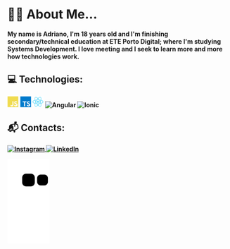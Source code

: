 <h1>👦🏽 About Me... </h1>

<b>My name is Adriano, I'm 18 years old and I'm finishing secondary/technical education at ETE Porto Digital; where I'm studying Systems Development. I love meeting and I seek to learn more and more how technologies work.<b> <br>

<h2>💻 Technologies: </h2>

<div>
  <img alt="JavaScript" height="5%" width="5%" src="https://raw.githubusercontent.com/devicons/devicon/master/icons/javascript/javascript-plain.svg">
  <img alt="TypeScript" height="5%" width="5%" src="https://raw.githubusercontent.com/devicons/devicon/master/icons/typescript/typescript-plain.svg">
  <img alt="React" height="5%" width="5%" src="https://raw.githubusercontent.com/devicons/devicon/master/icons/react/react-original.svg">
  <img alt="Angular" height="5%" width="5%" src="https://cdn.jsdelivr.net/gh/devicons/devicon/icons/angularjs/angularjs-original.svg" />
  <img alt="Ionic" height="5%" width="5%" src="https://cdn.jsdelivr.net/gh/devicons/devicon/icons/ionic/ionic-original.svg" />
</div>

<h2>📬 Contacts: </h2>

<a href="https://instagram.com/eu_nicin">
  <img margin="10px" align="center" alt="Instagram" src="https://img.shields.io/badge/Instagram-E4405F?style=for-the-badge&logo=instagram&logoColor=white">
</a>
  
<a href="https://www.linkedin.com/in/adriano-bispo-85293a240/">
  <img align="center" alt="LinkedIn" src="https://img.shields.io/badge/LinkedIn-0077B5?style=for-the-badge&logo=linkedin&logoColor=white" >
</a>

![Snake animation](https://github.com/AdrianoBispo/AdrianoBispo/blob/output/github-contribution-grid-snake.svg)

